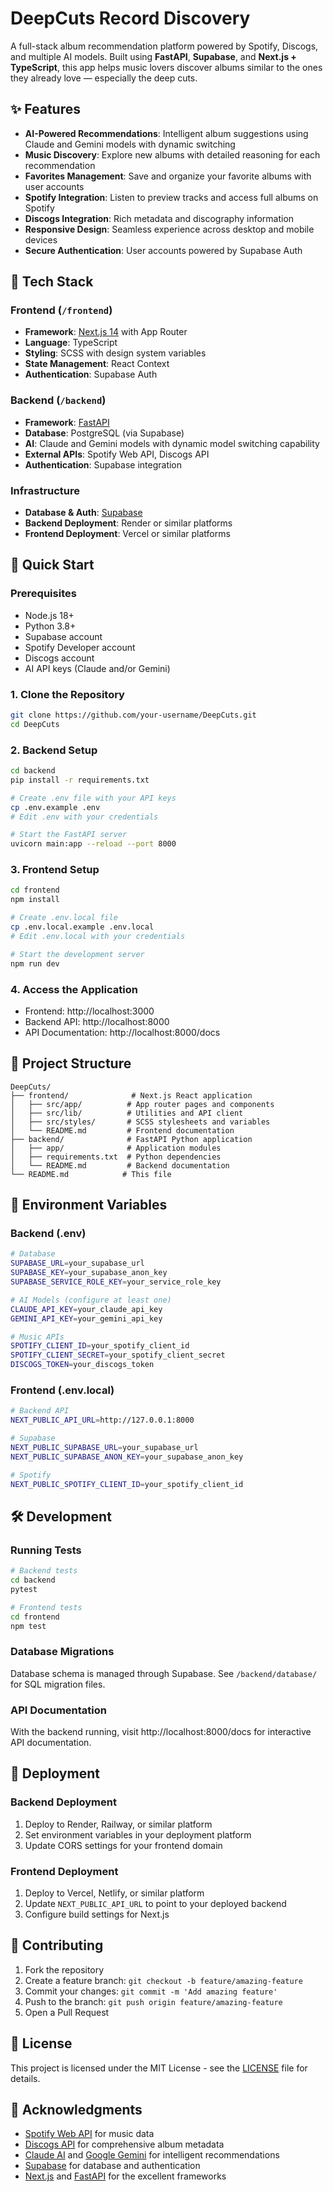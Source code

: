 # DeepCuts Record Discovery

A full-stack album recommendation platform powered by Spotify, Discogs, and multiple AI models. Built using **FastAPI**, **Supabase**, and **Next.js + TypeScript**, this app helps music lovers discover albums similar to the ones they already love — especially the deep cuts.

## ✨ Features

- **AI-Powered Recommendations**: Intelligent album suggestions using Claude and Gemini models with dynamic switching
- **Music Discovery**: Explore new albums with detailed reasoning for each recommendation
- **Favorites Management**: Save and organize your favorite albums with user accounts
- **Spotify Integration**: Listen to preview tracks and access full albums on Spotify
- **Discogs Integration**: Rich metadata and discography information
- **Responsive Design**: Seamless experience across desktop and mobile devices
- **Secure Authentication**: User accounts powered by Supabase Auth

## 🔧 Tech Stack

### Frontend (`/frontend`)
- **Framework**: [Next.js 14](https://nextjs.org/) with App Router
- **Language**: TypeScript
- **Styling**: SCSS with design system variables
- **State Management**: React Context
- **Authentication**: Supabase Auth
  
### Backend (`/backend`)
- **Framework**: [FastAPI](https://fastapi.tiangolo.com/)
- **Database**: PostgreSQL (via Supabase)
- **AI**: Claude and Gemini models with dynamic model switching capability
- **External APIs**: Spotify Web API, Discogs API
- **Authentication**: Supabase integration

### Infrastructure
- **Database & Auth**: [Supabase](https://supabase.com/)
- **Backend Deployment**: Render or similar platforms
- **Frontend Deployment**: Vercel or similar platforms

## 🚀 Quick Start

### Prerequisites
- Node.js 18+
- Python 3.8+
- Supabase account
- Spotify Developer account
- Discogs account
- AI API keys (Claude and/or Gemini)

### 1. Clone the Repository
```bash
git clone https://github.com/your-username/DeepCuts.git
cd DeepCuts
```

### 2. Backend Setup
```bash
cd backend
pip install -r requirements.txt

# Create .env file with your API keys
cp .env.example .env
# Edit .env with your credentials

# Start the FastAPI server
uvicorn main:app --reload --port 8000
```

### 3. Frontend Setup
```bash
cd frontend
npm install

# Create .env.local file
cp .env.local.example .env.local
# Edit .env.local with your credentials

# Start the development server
npm run dev
```

### 4. Access the Application
- Frontend: http://localhost:3000
- Backend API: http://localhost:8000
- API Documentation: http://localhost:8000/docs

## 📁 Project Structure

```
DeepCuts/
├── frontend/              # Next.js React application
│   ├── src/app/          # App router pages and components
│   ├── src/lib/          # Utilities and API client
│   ├── src/styles/       # SCSS stylesheets and variables
│   └── README.md         # Frontend documentation
├── backend/              # FastAPI Python application
│   ├── app/              # Application modules
│   ├── requirements.txt  # Python dependencies
│   └── README.md         # Backend documentation
└── README.md            # This file
```

## 🔑 Environment Variables

### Backend (.env)
```bash
# Database
SUPABASE_URL=your_supabase_url
SUPABASE_KEY=your_supabase_anon_key
SUPABASE_SERVICE_ROLE_KEY=your_service_role_key

# AI Models (configure at least one)
CLAUDE_API_KEY=your_claude_api_key
GEMINI_API_KEY=your_gemini_api_key

# Music APIs
SPOTIFY_CLIENT_ID=your_spotify_client_id
SPOTIFY_CLIENT_SECRET=your_spotify_client_secret
DISCOGS_TOKEN=your_discogs_token
```

### Frontend (.env.local)
```bash
# Backend API
NEXT_PUBLIC_API_URL=http://127.0.0.1:8000

# Supabase
NEXT_PUBLIC_SUPABASE_URL=your_supabase_url
NEXT_PUBLIC_SUPABASE_ANON_KEY=your_supabase_anon_key

# Spotify
NEXT_PUBLIC_SPOTIFY_CLIENT_ID=your_spotify_client_id
```

## 🛠️ Development

### Running Tests
```bash
# Backend tests
cd backend
pytest

# Frontend tests
cd frontend
npm test
```

### Database Migrations
Database schema is managed through Supabase. See `/backend/database/` for SQL migration files.

### API Documentation
With the backend running, visit http://localhost:8000/docs for interactive API documentation.

## 🚀 Deployment

### Backend Deployment
1. Deploy to Render, Railway, or similar platform
2. Set environment variables in your deployment platform
3. Update CORS settings for your frontend domain

### Frontend Deployment
1. Deploy to Vercel, Netlify, or similar platform
2. Update `NEXT_PUBLIC_API_URL` to point to your deployed backend
3. Configure build settings for Next.js

## 🤝 Contributing

1. Fork the repository
2. Create a feature branch: `git checkout -b feature/amazing-feature`
3. Commit your changes: `git commit -m 'Add amazing feature'`
4. Push to the branch: `git push origin feature/amazing-feature`
5. Open a Pull Request

## 📄 License

This project is licensed under the MIT License - see the [LICENSE](LICENSE) file for details.

## 🙏 Acknowledgments

- [Spotify Web API](https://developer.spotify.com/documentation/web-api/) for music data
- [Discogs API](https://www.discogs.com/developers/) for comprehensive album metadata
- [Claude AI](https://www.anthropic.com/claude) and [Google Gemini](https://ai.google.dev/) for intelligent recommendations
- [Supabase](https://supabase.com/) for database and authentication
- [Next.js](https://nextjs.org/) and [FastAPI](https://fastapi.tiangolo.com/) for the excellent frameworks



